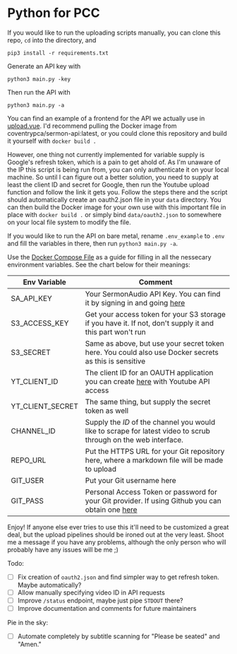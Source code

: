 # Python for PCC

If you would like to run the uploading scripts manually, you can clone this repo, `cd` into the directory, and

`pip3 install -r requirements.txt`

Generate an API key with

`python3 main.py -key`

Then run the API with

`python3 main.py -a`

You can find an example of a frontend for the API we actually use in [upload.vue](examples/Upload.vue). I'd recommend pulling the Docker image from coventrypca/sermon-api:latest, or you could clone this repository and build it yourself with `docker build .`

However, one thing not currently implemented for variable supply is Google's refresh token, which is a pain to get ahold of. As I'm unaware of the IP this script is being run from, you can only authenticate it on your local machine. So until I can figure out a better solution, you need to supply at least the client ID and secret for Google, then run the Youtube upload function and follow the link it gets you. Follow the steps there and the script should automatically create an oauth2.json file in your `data` directory. You can then build the Docker image for your own use with this important file in place with `docker build .` or simply bind `data/oauth2.json` to somewhere on your local file system to modify the file.

If you would like to run the API on bare metal, rename `.env_example` to `.env` and fill the variables in there, then run `python3 main.py -a`.

Use the [Docker Compose File](docker-compose.yml) as a guide for filling in all the nessecary environment variables. See the chart below for their meanings:

| Env Variable     | Comment                                                                                                                              |
| ---------------- | ------------------------------------------------------------------------------------------------------------------------------------ |
| SA_API_KEY       | Your SermonAudio API Key. You can find it by signing in and going [here](https://www.sermonaudio.com/secure/members_stats.asp)       |
| S3_ACCESS_KEY    | Get your access token for your S3 storage if you have it. If not, don't supply it and this part won't run                            |
| S3_SECRET        | Same as above, but use your secret token here. You could also use Docker secrets as this is sensitive                                |
| YT_CLIENT_ID     | The client ID for an OAUTH application you can create [here](https://console.cloud.google.com/projectcreate) with Youtube API access |
| YT_CLIENT_SECRET | The same thing, but supply the secret token as well                                                                                  |
| CHANNEL_ID       | Supply the _ID_ of the channel you would like to scrape for latest video to scrub through on the web interface.                      |
| REPO_URL         | Put the HTTPS URL for your Git repository here, where a markdown file will be made to upload                                         |
| GIT_USER         | Put your Git username here                                                                                                           |
| GIT_PASS         | Personal Access Token or password for your Git provider. If using Github you can obtain one [here](https://github.com/settings/tokens/new)                    |

Enjoy! If anyone else ever tries to use this it'll need to be customized a great deal, but the upload pipelines should be ironed out at the very least. Shoot me a message if you have any problems, although the only person who will probably have any issues will be me ;)

Todo:

- [ ] Fix creation of `oauth2.json` and find simpler way to get refresh token. Maybe automatically?
- [ ] Allow manually specifying video ID in API requests
- [ ] Improve `/status` endpoint, maybe just pipe `STDOUT` there?
- [ ] Improve documentation and comments for future maintainers

Pie in the sky:

- [ ] Automate completely by subtitle scanning for "Please be seated" and "Amen."
